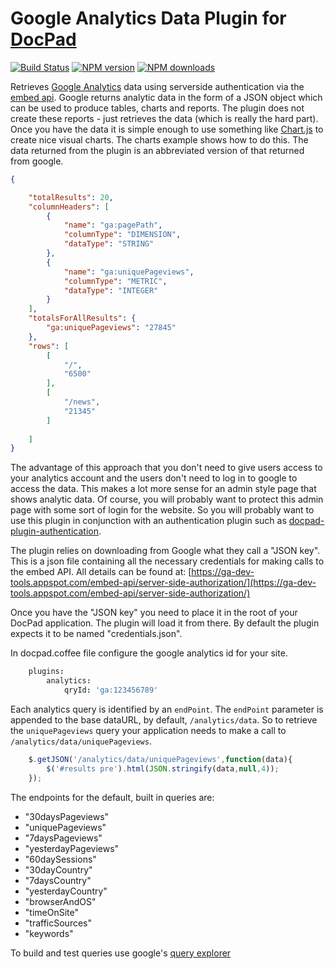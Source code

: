 # Google Analytics Data Plugin for [DocPad](http://docpad.org)

[![Build Status](https://img.shields.io/travis/SteveMcArthur/docpad-plugin-analytics/master.svg)](https://travis-ci.org/SteveMcArthur/docpad-plugin-analytics "Check this project's build status on TravisCI")
[![NPM version](https://img.shields.io/npm/v/docpad-plugin-analytics.svg)](https://www.npmjs.com/package/docpad-plugin-analytics "View this project on NPM")
[![NPM downloads](https://img.shields.io/npm/dm/docpad-plugin-analytics.svg)](https://www.npmjs.com/package/docpad-plugin-analytics "View this project on NPM")

Retrieves [Google Analytics](https://www.google.com/analytics/) data using serverside authentication via the [embed api](https://ga-dev-tools.appspot.com/embed-api/server-side-authorization/). Google returns analytic data in the form of a JSON object which can be used to produce tables, charts and reports. The plugin does not create these reports - just retrieves the data (which is really the hard part). Once you have the data it is simple enough to use something like [Chart.js](http://www.chartjs.org/) to create nice visual charts. The charts example shows how to do this. The data returned from the plugin is an abbreviated version of that returned from google. 
````json
{

    "totalResults": 20,
    "columnHeaders": [
        {
            "name": "ga:pagePath",
            "columnType": "DIMENSION",
            "dataType": "STRING"
        },
        {
            "name": "ga:uniquePageviews",
            "columnType": "METRIC",
            "dataType": "INTEGER"
        }
    ],
    "totalsForAllResults": {
        "ga:uniquePageviews": "27845"
    },
    "rows": [
        [
            "/",
            "6500"
        ],
        [
            "/news",
            "21345"
        ]
    
    ]
}

````


The advantage of this approach that you don't need to give users access to your analytics account and the users don't need to log in to google to access the data. This makes a lot more sense for an admin style page that shows analytic data. Of course, you will probably want to protect this admin page with some sort of login for the website. So you will probably want to use this plugin in conjunction with an authentication plugin such as [docpad-plugin-authentication](https://www.npmjs.com/package/docpad-plugin-authentication).

The plugin relies on downloading from Google what they call a "JSON key". This is a json file containing all the necessary credentials for making calls to the embed API. All details can be found at: [https://ga-dev-tools.appspot.com/embed-api/server-side-authorization/](https://ga-dev-tools.appspot.com/embed-api/server-side-authorization/) 

Once you have the "JSON key" you need to place it in the root of your DocPad application. The plugin will load it from there. By default the plugin expects it to be named "credentials.json".

In docpad.coffee file configure the google analytics id for your site.

````coffee
    plugins:
        analytics:
            qryId: 'ga:123456789'
````
Each analytics query is identified by an `endPoint`. The `endPoint` parameter is appended to the base dataURL, by default, `/analytics/data`. So to retrieve the `uniquePageviews` query your application needs to make a call to `/analytics/data/uniquePageviews`.

```js
    $.getJSON('/analytics/data/uniquePageviews',function(data){
        $('#results pre').html(JSON.stringify(data,null,4));
    });
```
The endpoints for the default, built in queries are:
* "30daysPageviews"
* "uniquePageviews"
* "7daysPageviews"
* "yesterdayPageviews"
* "60daySessions"
* "30dayCountry"
* "7daysCountry"
* "yesterdayCountry"
* "browserAndOS"
* "timeOnSite"
* "trafficSources"
* "keywords"

To build and test queries use google's [query explorer](https://ga-dev-tools.appspot.com/query-explorer/)